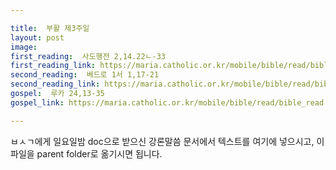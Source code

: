 ```yaml
---

title:  부활 제3주일
layout: post 
image:  
first_reading:  사도행전 2,14.22ㄴ-33
first_reading_link: https://maria.catholic.or.kr/mobile/bible/read/bible_read.asp?m=2&n=151&p=2
second_reading:  베드로 1서 1,17-21
second_reading_link: https://maria.catholic.or.kr/mobile/bible/read/bible_read.asp?m=2&n=167&p=1
gospel:  루카 24,13-35
gospel_link: https://maria.catholic.or.kr/mobile/bible/read/bible_read.asp?m=2&n=149&p=24

---
```


ㅂㅅㄱ에게 일요일밤 doc으로 받으신
강론말씀 문서에서
텍스트를 여기에 넣으시고,
이 파일을 parent folder로 옮기시면 됩니다.